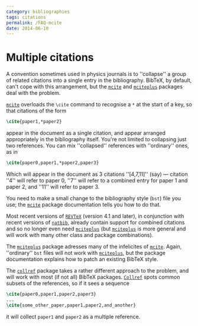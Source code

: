 ```yaml
---
category: bibliographies
tags: citations
permalink: /FAQ-mcite
date: 2014-06-10
---
```


# Multiple citations

A convention sometimes used in physics journals is to ''collapse'' a group of
related citations into a single entry in the bibliography.  BibTeX,
by default, can't cope with this arrangement, but the [`mcite`](https://ctan.org/pkg/mcite)
and [`mciteplus`](https://ctan.org/pkg/mciteplus) packages deal with the problem.

[`mcite`](https://ctan.org/pkg/mcite) overloads the `\cite` command to recognise a
`*` at the start of a key, so that citations of the form
```latex
\cite{paper1,*paper2}
```
appear in the document as a single citation, and appear arranged
appropriately in the bibliography itself.  You're not limited to
collapsing just two references.  You can mix ''collapsed'' references
with ''ordinary'' ones, as in
```latex
\cite{paper0,paper1,*paper2,paper3}
```
Which will appear in the document as 3&nbsp;citations ''[4,7,11]''
(say)&nbsp;&mdash; citation ''4'' will refer to paper&nbsp;0, ''7'' will refer to a
combined entry for paper&nbsp;1 and paper&nbsp;2, and ''11'' will refer to
paper&nbsp;3.

You need to make a small change to the bibliography style
(`bst`) file you use; the [`mcite`](https://ctan.org/pkg/mcite) package
documentation tells you how to do that.

Most recent versions of [`REVTeX`](https://ctan.org/pkg/revtex4-1) (version 4.1 and later), in
conjunction with recent versions of [`natbib`](https://ctan.org/pkg/natbib), already contain
support for combined citations and so no longer even need
[`mciteplus`](https://ctan.org/pkg/mciteplus) (but [`mciteplus`](https://ctan.org/pkg/mciteplus) is more general and will
work with many other class and package combinations).

The [`mciteplus`](https://ctan.org/pkg/mciteplus) package adresses many of the infelicites of
[`mcite`](https://ctan.org/pkg/mcite).  Again, ''ordinary'' `bst` files will not
work with [`mciteplus`](https://ctan.org/pkg/mciteplus), but the package documentation explains
how to patch an existing BibTeX style.

The [`collref`](https://ctan.org/pkg/collref) package takes a rather different approach to the
problem, and will work with most (if not all) BibTeX packages.
[`Collref`](https://ctan.org/pkg/Collref) spots common subsets of the references, so if it
sees a sequence
```latex
\cite{paper0,paper1,paper2,paper3}
...
\cite{some_other_paper,paper1,paper2,and_another}
```
it will collect `paper1` and `paper2` as a multiple reference.

